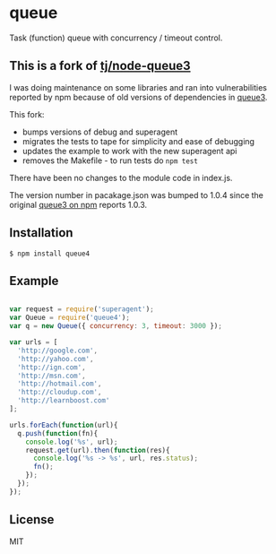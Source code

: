 
# queue

Task (function) queue with concurrency / timeout control.

## This is a fork of [tj/node-queue3](https://github.com/tj/node-queue3)
I was doing maintenance on some libraries and ran into vulnerabilities reported by npm because of old versions of dependencies in [queue3](https://github.com/tj/node-queue3).

This fork:
- bumps versions of debug and superagent
- migrates the tests to tape for simplicity and ease of debugging
- updates the example to work with the new superagent api
- removes the Makefile - to run tests do `npm test`

There have been no changes to the module code in index.js.

The version number in pacakage.json was bumped to 1.0.4 since the original [queue3 on npm](https://www.npmjs.com/package/queue3) reports 1.0.3.

## Installation

    $ npm install queue4

## Example

```js

var request = require('superagent');
var Queue = require('queue4');
var q = new Queue({ concurrency: 3, timeout: 3000 });

var urls = [
  'http://google.com',
  'http://yahoo.com',
  'http://ign.com',
  'http://msn.com',
  'http://hotmail.com',
  'http://cloudup.com',
  'http://learnboost.com'
];

urls.forEach(function(url){
  q.push(function(fn){
    console.log('%s', url);
    request.get(url).then(function(res){
      console.log('%s -> %s', url, res.status);
      fn();
    });
  });
});
```

## License

  MIT
